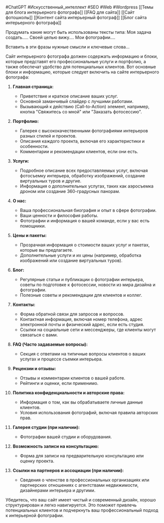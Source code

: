 #ChatGPT #Искусственный_интеллект #SEO #Web #Wordpress 
[[Темы для блога интерьерного фотографа]]
[[FAQ для сайта]]
[[Сайт фотошколы]]
[[Контент сайта интерьерный фотограф]]
[[Блог сайта интерьерного фотографа]]


Продумать какие могут быть использованы тексты типа:
Моя задача создать.....
Своей целью вижу....
Мои фотографии....

Вставить в эти фразы нужные смысли и ключевые слова...




Сайт интерьерного фотографа должен содержать информацию и блоки, которые представят его профессиональные услуги и портфолио, а также обеспечат удобство для потенциальных клиентов. Вот основные блоки и информацию, которые следует включить на сайте интерьерного фотографа:

1. **Главная страница:**
    
    - Приветствие и краткое описание ваших услуг.
    - Основной заманчивый слайдер с лучшими работами.
    - Вызывающий к действию (Call-to-Action) элемент, например, кнопка "Свяжитесь со мной" или "Заказать фотосессию".
2. **Портфолио:**
    
    - Галерея с высококачественными фотографиями интерьеров разных стилей и проектов.
    - Описания каждого проекта, включая его характеристики и особенности.
    - Комментарии и рекомендации клиентов, если они есть.
3. **Услуги:**
    
    - Подробное описание всех предоставляемых услуг, включая фотосъемку интерьера, обработку изображений, создание виртуальных туров и другие.
    - Информация о дополнительных услугах, таких как аэросъемка дроном или создание 360-градусных панорам.
4. **О нас:**
    
    - Ваша профессиональная биография и опыт в сфере фотографии.
    - Ваши ценности и философия работы.
    - Фотографии и информация о вашей команде, если у вас есть помощники.
5. **Цены и пакеты:**
    
    - Прозрачная информация о стоимости ваших услуг и пакетах, которые вы предлагаете.
    - Дополнительные услуги и их цены (например, обработка изображений или создание виртуальных туров).
6. **Блог:**
    
    - Регулярные статьи и публикации о фотографии интерьера, советы по подготовке к фотосессии, новости из мира дизайна и фотографии.
    - Полезные советы и рекомендации для клиентов и коллег.
7. **Контакты:**
    
    - Форма обратной связи для запросов и вопросов.
    - Контактная информация, включая номер телефона, адрес электронной почты и физический адрес, если есть студия.
    - Ссылки на социальные сети и мессенджеры, где клиенты могут связаться с вами.
8. **FAQ (Часто задаваемые вопросы):**
    
    - Секция с ответами на типичные вопросы клиентов о ваших услугах и процессе съемки интерьера.
9. **Рецензии и отзывы:**
    
    - Отзывы и комментарии клиентов о вашей работе.
    - Рейтинги и оценки, если применимо.
10. **Политика конфиденциальности и авторские права:**
    
    - Информация о том, как вы обрабатываете личные данные клиентов.
    - Условия использования фотографий, включая правила авторских прав.
11. **Галерея студии (при наличии):**
    
    - Фотографии вашей студии и оборудования.
12. **Возможность записи на консультацию:**
    
    - Форма для записи на предварительную консультацию или оценку проекта.
13. **Ссылки на партнеров и ассоциации (при наличии):**
    
    - Сведения о членстве в профессиональных организациях или партнерских отношениях с агентствами недвижимости, дизайнерами интерьера и другими.

Убедитесь, что ваш сайт имеет чистый и современный дизайн, хорошо структурирован и легко навигируется. Это поможет привлечь потенциальных клиентов и подчеркнуть ваш профессиональный подход к интерьерной фотографии.